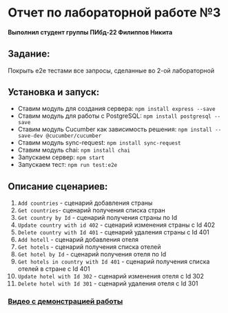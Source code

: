 # Отчет по лабораторной работе №3
#### Выполнил студент группы ПИбд-22 Филиппов Никита

## Задание:
Покрыть e2e тестами все запросы, сделанные во 2-ой лабораторной

## Установка и запуск:
- Ставим модуль для создания сервера: `npm install express --save`
- Ставим модуль для работы с PostgreSQL: `npm install postgresql --save`
- Ставим модуль Cucumber как зависимость решения: `npm install --save-dev @cucumber/cucumber`
- Ставим модуль sync-request: `npm install sync-request`
- Ставим модуль chai: `npm install chai`
- Запускаем сервер: `npm start`
- Запускаем тест: `npm run test:e2e`

## Описание сценариев:
1. `Add countries` - сценарий добавления страны
2. `Get countries`- сценарий получения списка стран
3. `Get country by Id` - сценарий получения страны по Id
4. `Update country with id 402` - сценарий изменения страны с Id 402
5. `Delete country with Id 401` - сценарий удаления страны с Id 401
6. `Add hotell` - сценарий добавления отеля
7. `Get hotels` - сценарий получения списка отелей
8. `Get hotel by Id` - сценарий получения отеля по Id
9. `Get hotels in country with Id 401` - сценарий получения списка отелей в стране с Id 401
10. `Update hotel with Id 302` - сценарий изменения отеля с Id 302
11. `Delete hotel with Id 301` - сценарий удаления отеля с Id 301

### [Видео с демонстрацией работы](https://drive.google.com/file/d/1RMk-6V9nc1tO7_2Kg5Y92aC_NI4jRse2/view?usp=sharing)



